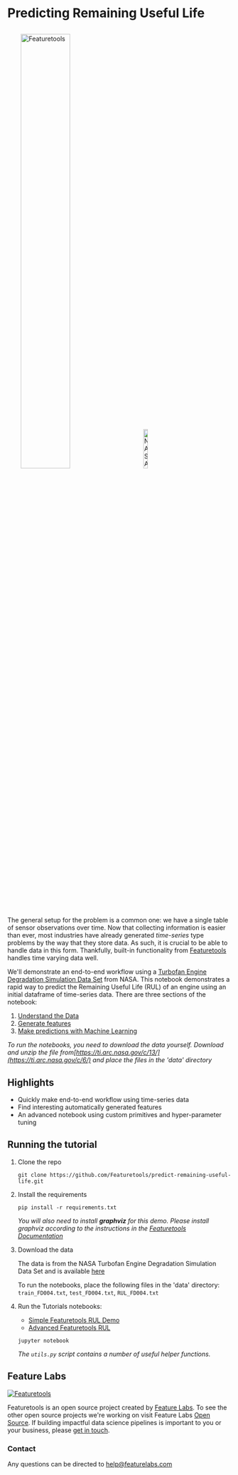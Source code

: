 # Predicting Remaining Useful Life
<p style="margin:30px">
    <img style="display:inline; margin-right:50px" width=50% src="https://www.featuretools.com/wp-content/uploads/2017/12/FeatureLabs-Logo-Tangerine-800.png" alt="Featuretools" />
    <img style="display:inline" width=15% src="https://upload.wikimedia.org/wikipedia/commons/e/e5/NASA_logo.svg" alt="NASA" />
</p>  

The general setup for the problem is a common one: we have a single table of sensor observations over time. Now that collecting information is easier than ever, most industries have already generated *time-series* type problems by the way that they store data. As such, it is crucial to be able to handle data in this form. Thankfully, built-in functionality from [Featuretools](https://www.featuretools.com) handles time varying data well.

We'll demonstrate an end-to-end workflow using a [Turbofan Engine Degradation Simulation Data Set](https://ti.arc.nasa.gov/tech/dash/groups/pcoe/prognostic-data-repository/#turbofan) from NASA. This notebook demonstrates a rapid way to predict the Remaining Useful Life (RUL) of an engine using an initial dataframe of time-series data. There are three sections of the notebook:
1. [Understand the Data](#Step-1:-Understanding-the-Data)
2. [Generate features](#Step-2:-DFS-and-Creating-a-Model)
3. [Make predictions with Machine Learning](#Step-3:-Using-the-Model)

*To run the notebooks, you need to download the data yourself. Download and unzip the file from[https://ti.arc.nasa.gov/c/13/](https://ti.arc.nasa.gov/c/6/) and place the files in the 'data' directory*

## Highlights
* Quickly make end-to-end workflow using time-series data
* Find interesting automatically generated features
* An advanced notebook using custom primitives and hyper-parameter tuning

## Running the tutorial
1. Clone the repo

    ```
    git clone https://github.com/Featuretools/predict-remaining-useful-life.git
    ```

2. Install the requirements

    ```
    pip install -r requirements.txt
    ```
    
    *You will also need to install **graphviz** for this demo. Please install graphviz according to the instructions in the [Featuretools Documentation](https://docs.featuretools.com/getting_started/install.html)*

3. Download the data

    The data is from the NASA Turbofan Engine Degradation Simulation Data Set
    and is available [here](https://ti.arc.nasa.gov/tech/dash/groups/pcoe/prognostic-data-repository/#turbofan)

    To run the notebooks, place the following files in the 'data' directory:
    `train_FD004.txt`, `test_FD004.txt`, `RUL_FD004.txt`

4. Run the Tutorials notebooks:<br>
    - [Simple Featuretools RUL Demo](Simple%20Featuretools%20RUL%20Demo.ipynb)<br/>
    - [Advanced Featuretools RUL](Advanced%20Featuretools%20RUL.ipynb)<br/>

    ```
    jupyter notebook
    ```

    *The `utils.py` script contains a number of useful helper functions.*


## Feature Labs
<a href="https://www.featurelabs.com/">
    <img src="http://www.featurelabs.com/wp-content/uploads/2017/12/logo.png" alt="Featuretools" />
</a>

Featuretools is an open source project created by [Feature Labs](https://www.featurelabs.com/). To see the other open source projects we're working on visit Feature Labs [Open Source](https://www.featurelabs.com/open). If building impactful data science pipelines is important to you or your business, please [get in touch](https://www.featurelabs.com/contact).

### Contact

Any questions can be directed to help@featurelabs.com
